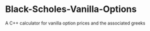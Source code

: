 # Black-Scholes-Vanilla-Options
 A C++ calculator for vanilla option prices and the associated greeks
